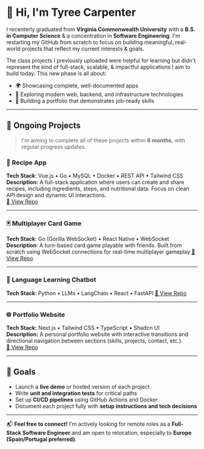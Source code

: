 # 👋 Hi, I'm Tyree Carpenter

I recenterly graduated from **Virginia Commonwealth University** with a **B.S. in Computer Science** & a concentration in **Software Engineering**. I'm restarting my GitHub from scratch to focus on building meaningful, real-world projects that reflect my current interests & goals.

The class projects I previously uploaded were helpful for learning but didn't represent the kind of full-stack, scalable, & impactful applications I aim to build today. This new phase is all about:

- 🌍 Showcasing complete, well-documented apps
- 🧠 Exploring modern web, backend, and infrastructure technologies
- 🚀 Building a portfolio that demonstrates job-ready skills

---

## 🧩 Ongoing Projects

> I'm aiming to complete all of these projects within **6 months**, with regular progress updates.

### 🔪 Recipe App

**Tech Stack**: Vue.js • Go • MySQL • Docker • REST API • Tailwind CSS  
**Description:** A full-stack application where users can create and share recipes, including ingredients, steps, and nutritional data. Focus on clean API design and dynamic UI interactions.  
[🔗 View Repo](https://github.com/tyreesamurai/recipe-assistant)<!-- Replace with actual link -->

---

### 🃏 Multiplayer Card Game
**Tech Stack**: Go (Gorilla WebSocket) • React Native • WebSocket
**Description**: A turn-based card game playable with friends. Built from scratch using WebSocket connections for real-time multiplayer gameplay
[🔗 View Repo](https://github.com/tyreesamurai/shithead)<!-- Replace with actual link -->

___

### 💬 Language Learning Chatbot
**Tech Stack**: Python • LLMs • LangChain • React • FastAPI
[🔗 View Repo](https://github.com/tyreesamurai/diary-helper)

---

### 🌐 Portfolio Website
**Tech Stack:** Next.js • Tailwind CSS • TypeScript • Shadcn UI  
**Description:** A personal portfolio website with interactive transitions and directional navigation between sections (skills, projects, contact, etc.).  
[🔗 View Repo](https://github.com/tyreesamurai/my-portfolio) 

---

## 🎯 Goals

- Launch a **live demo** or hosted version of each project
- Write **unit and integration tests** for critical paths
- Set up **CI/CD pipelines** using GitHub Actions and Docker
- Document each project fully with **setup instructions and tech decisions**

---

📬 **Feel free to connect!** I'm actively looking for remote roles as a **Full-Stack Software Engineer** and am open to relocation, especially to **Europe (Spain/Portugal preferred)**.

<!--
**tyreesamurai/tyreesamurai** is a ✨ _special_ ✨ repository because its `README.md` (this file) appears on your GitHub profile.

Here are some ideas to get you started:

- 🔭 I’m currently working on ...
- 🌱 I’m currently learning ...
- 👯 I’m looking to collaborate on ...
- 🤔 I’m looking for help with ...
- 💬 Ask me about ...
- 📫 How to reach me: ...
- 😄 Pronouns: ...
- ⚡ Fun fact: ...
-->
